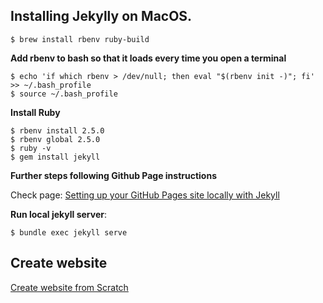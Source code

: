 ## Installing Jekylly on MacOS.

`$ brew install rbenv ruby-build`

**Add rbenv to bash so that it loads every time you open a terminal** 

```
$ echo 'if which rbenv > /dev/null; then eval "$(rbenv init -)"; fi' >> ~/.bash_profile
$ source ~/.bash_profile
```
**Install Ruby**
```
$ rbenv install 2.5.0
$ rbenv global 2.5.0
$ ruby -v
$ gem install jekyll
```
**Further steps following Github Page instructions**

Check page: [Setting up your GitHub Pages site locally with Jekyll](https://help.github.com/articles/setting-up-your-github-pages-site-locally-with-jekyll/)

**Run local jekyll server**:

`$ bundle exec jekyll serve`

## Create website
[Create website from Scratch](https://medium.com/@robcobbable/make-a-resume-website-from-scratch-991845147ec)
